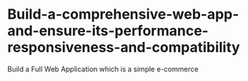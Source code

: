 # Build-a-comprehensive-web-app-and-ensure-its-performance-responsiveness-and-compatibility
Build a Full Web Application which is a simple e-commerce
